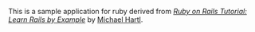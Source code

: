 This is a sample application for ruby derived from 
[*Ruby on Rails Tutorial: Learn Rails by Example*](http://railstutorial.org/)
by [Michael Hartl](http://michaelhartl.com/).